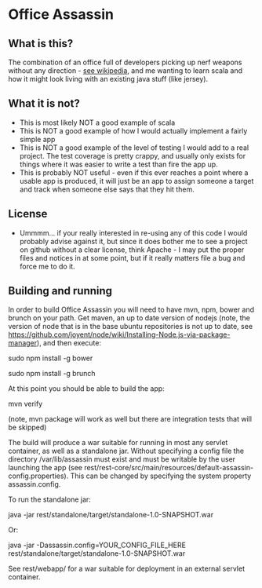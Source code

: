 Office Assassin
===============

What is this?
-------------
The combination of an office full of developers picking up nerf weapons without any direction -
[see wikipedia](http://en.wikipedia.org/wiki/Assassin_\(game\)), and me wanting to learn scala and how it might look
living with an existing java stuff (like jersey).

What it is not?
---------------
* This is most likely NOT a good example of scala
* This is NOT a good example of how I would actually implement a fairly simple app
* This is NOT a good example of the level of testing I would add to a real project. The test coverage is pretty crappy,
 and usually only exists for things where it was easier to write a test than fire the app up.
* This is probably NOT useful - even if this ever reaches a point where a usable app is produced, it will just be an app
 to assign someone a target and track when someone else says that they hit them.

License
-------
* Ummmm... if your really interested in re-using any of this code I would probably advise against it, but since it
 does bother me to see a project on github without a clear license, think Apache - I may put the proper files and
 notices in at some point, but if it really matters file a bug and force me to do it.

Building and running
--------------------
In order to build Office Assassin you will need to have mvn, npm, bower and brunch on your path. Get maven, an up
to date version of nodejs (note, the version of node that is in the base ubuntu repositories is not up to date, see
https://github.com/joyent/node/wiki/Installing-Node.js-via-package-manager), and then execute:

  sudo npm install -g bower

  sudo npm install -g brunch

At this point you should be able to build the app:

  mvn verify

(note, mvn package will work as well but there are integration tests that will be skipped)

The build will produce a war suitable for running in most any servlet container, as well as a standalone jar.  Without
specifying a config file the directory /var/lib/assassin must exist and must be writable by the user launching the app
(see rest/rest-core/src/main/resources/default-assassin-config.properties). This can be changed by specifying the system
property assassin.config.

To run the standalone jar:

  java -jar rest/standalone/target/standalone-1.0-SNAPSHOT.war

Or:

  java -jar -Dassassin.config=YOUR_CONFIG_FILE_HERE rest/standalone/target/standalone-1.0-SNAPSHOT.war

See rest/webapp/ for a war suitable for deployment in an external servlet container.